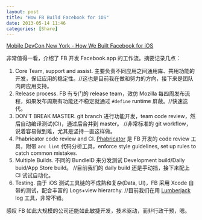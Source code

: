 ```yaml
---
layout: post
title: "How FB Build Facebook for iOS"
date: 2013-05-14 11:46
categories: [Share]
---
```


[Mobile DevCon New York - How We Built Facebook for iOS][1]

非常值得一看，介绍了 FB 开发 Facebook.app 的工作流。摘要记录几点：

1. Core Team, support and assist. 主要负责不同应用之间通用库、共用功能的开发，保证应用的稳定性。//这也是目前我在做和努力的方向，接下来是团队内跨应用支持。
1. Release process. FB 有专门的 release team，效仿 Mozilla 每四周发布流程，如果发布周期有功能还不稳定就通过 `#define` runtime 屏蔽。//快速迭代。
1. DON'T BREAK MASTER. git branch 进行功能开发，team code review，然后自动编译测试(CI)，通过后合并到 master。 //非常标准的 git workflow，说着容易做到难，尤其是坚持一直这样做。
1. Phabricator code review and CI. [Phabricator][2] 是 FB 开发的 code review 工具，附带 `arc lint` 代码分析工具，enforce style guidelines, set up rules to catch common mistakes.
1. Multiple Builds. 不同的 BundleID 来分发测试 Development build/Daily buid/App Store build。 //目前我们的 daily build 还是手动挡，接下来配上 CI 试试自动化。
1. Testing. 由于 iOS 测试工具链的不成熟和复杂(Data, UI)，FB 采用 Xcode 自带的测试，配合丰富的 Logs+view hierarchy. //目前我们在用 [Lumberjack][3] log 工具，非常不错。

感叹 FB 如此大规模的公司还能如此敏捷开发，技术驱动，而非行政干预，嗯。

[1]:https://developers.facebooklive.com/videos/337/mobile-devcon-new-york-how-we-built-facebook-for-ios
[2]:http://phabricator.org/
[3]:https://github.com/robbiehanson/CocoaLumberjack

